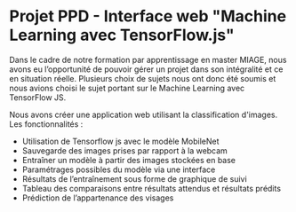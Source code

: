 # Projet PPD - Interface web "Machine Learning avec TensorFlow.js"

Dans le cadre de notre formation par apprentissage en master MIAGE, nous avons eu l’opportunité de pouvoir gérer un projet dans son intégralité et ce en situation réelle.
Plusieurs choix de sujets nous ont donc été soumis et nous avions choisi le sujet portant sur le Machine Learning avec TensorFlow JS. 

Nous avons créer une application web utilisant la classification d'images. Les fonctionnalités :

* Utilisation de Tensorflow js avec le modèle MobileNet
* Sauvegarde des images prises par rapport à la webcam
* Entraîner un modèle à partir des images stockées en base
* Paramétrages possibles du modèle via une interface
* Résultats de l’entraînement sous forme de graphique de suivi
* Tableau des comparaisons entre résultats attendus et résultats prédits
* Prédiction de l’appartenance des visages
